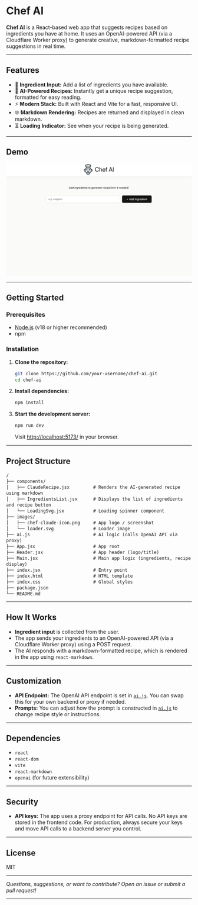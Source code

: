 # Chef AI

**Chef AI** is a React-based web app that suggests recipes based on ingredients you have at home. It uses an OpenAI-powered API (via a Cloudflare Worker proxy) to generate creative, markdown-formatted recipe suggestions in real time.

---

## Features

* 🥗 **Ingredient Input:** Add a list of ingredients you have available.
* 🤖 **AI-Powered Recipes:** Instantly get a unique recipe suggestion, formatted for easy reading.
* ⚡ **Modern Stack:** Built with React and Vite for a fast, responsive UI.
* 🌐 **Markdown Rendering:** Recipes are returned and displayed in clean markdown.
* ⏳ **Loading Indicator:** See when your recipe is being generated.

---

## Demo

![Chef AI Screenshot](images/Screenshot.png)



---

## Getting Started

### Prerequisites

* [Node.js](https://nodejs.org/) (v18 or higher recommended)
* npm

### Installation

1. **Clone the repository:**

   ```bash
   git clone https://github.com/your-username/chef-ai.git
   cd chef-ai
   ```

2. **Install dependencies:**

   ```bash
   npm install
   ```

3. **Start the development server:**

   ```bash
   npm run dev
   ```

   Visit [http://localhost:5173/](http://localhost:5173/) in your browser.

---

## Project Structure

```text
/
├── components/
│   ├── ClaudeRecipe.jsx         # Renders the AI-generated recipe using markdown
│   ├── IngredientsList.jsx      # Displays the list of ingredients and recipe button
│   └── LoadingSvg.jsx           # Loading spinner component
├── images/
│   ├── chef-claude-icon.png     # App logo / screenshot
│   └── loader.svg               # Loader image
├── ai.js                        # AI logic (calls OpenAI API via proxy)
├── App.jsx                      # App root
├── Header.jsx                   # App header (logo/title)
├── Main.jsx                     # Main app logic (ingredients, recipe display)
├── index.jsx                    # Entry point
├── index.html                   # HTML template
├── index.css                    # Global styles
├── package.json
└── README.md
```

---

## How It Works

* **Ingredient input** is collected from the user.
* The app sends your ingredients to an OpenAI-powered API (via a Cloudflare Worker proxy) using a POST request.
* The AI responds with a markdown-formatted recipe, which is rendered in the app using `react-markdown`.

---

## Customization

* **API Endpoint:** The OpenAI API endpoint is set in [`ai.js`](ai.js). You can swap this for your own backend or proxy if needed.
* **Prompts:** You can adjust how the prompt is constructed in [`ai.js`](ai.js) to change recipe style or instructions.

---

## Dependencies

* `react`
* `react-dom`
* `vite`
* `react-markdown`
* `openai` (for future extensibility)

---

## Security

* **API keys:** The app uses a proxy endpoint for API calls. No API keys are stored in the frontend code. For production, always secure your keys and move API calls to a backend server you control.

---

## License

MIT

---

*Questions, suggestions, or want to contribute? Open an issue or submit a pull request!*

---

